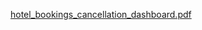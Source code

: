 [hotel_bookings_cancellation_dashboard.pdf](https://github.com/user-attachments/files/17585660/hotel_bookings_cancellation_dashboard.pdf)
